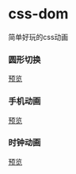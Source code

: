 # css-dom
简单好玩的css动画

### 圆形切换
<a href="http://tclound.com/css-dom/四分之一圆.html">预览</a>


### 手机动画
<a href="http://tclound.com/css-dom/手机显示.html">预览</a>

### 时钟动画
<a href="http://tclound.com/css-dom/时钟.html">预览</a>
